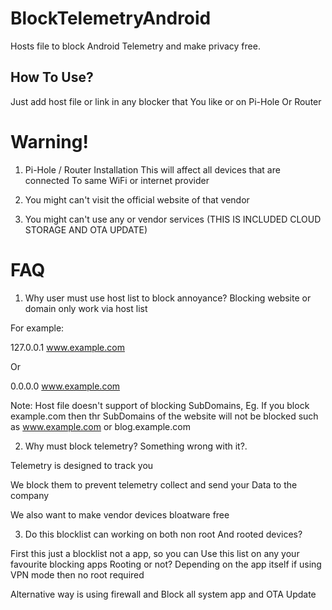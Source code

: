 # BlockTelemetryAndroid
Hosts file to block Android Telemetry and make privacy free.


## How To Use?
Just add host file or link in any blocker that
You like or on Pi-Hole Or Router

# Warning!

1. Pi-Hole / Router Installation
This will affect all devices that are connected
To same WiFi or internet provider

2. You might can't visit the official website of that vendor
3. You might can't use any or vendor services
(THIS IS INCLUDED CLOUD STORAGE AND OTA UPDATE)

# FAQ
1. Why user must use host list to block annoyance?
Blocking website or domain only work via host list

For example:

127.0.0.1 www.example.com

Or

0.0.0.0 www.example.com

Note: Host file doesn't support of blocking SubDomains,
Eg. If you block example.com then thr SubDomains of the website will not be blocked such as www.example.com or blog.example.com

2. Why must block telemetry? Something wrong with it?.

Telemetry is designed to track you 

We block them to prevent telemetry collect and send your
Data to the company 

We also want to make vendor devices bloatware free

3. Do this blocklist can working on both non root
And rooted devices?

First this just a blocklist not a app,
so you can Use this list
on any your favourite blocking apps
Rooting or not? Depending on the app itself
if using VPN mode then no root required

Alternative way is using firewall and
Block all system app and OTA Update
